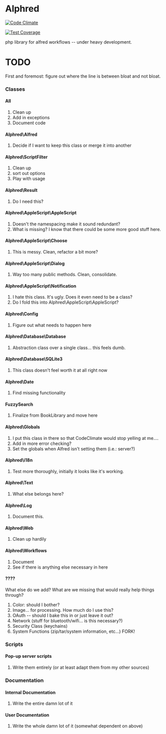 Alphred
=======

[![Code Climate](https://codeclimate.com/github/shawnrice/alphred/badges/gpa.svg)](https://codeclimate.com/github/shawnrice/alphred)

[![Test Coverage](https://codeclimate.com/github/shawnrice/alphred/badges/coverage.svg)](https://codeclimate.com/github/shawnrice/alphred)

php library for alfred workflows -- under heavy development.



TODO
====

First and foremost: figure out where the line is between bloat and not bloat.

### Classes

#### All
1. Clean up
2. Add in exceptions
3. Document code

#### Alphred\Alfred
1. Decide if I want to keep this class or merge it into another

#### Alphred\ScriptFilter
1. Clean up
2. sort out options
3. Play with usage

#### Alphred\Result
1. Do I need this?

#### Alphred\AppleScript\AppleScript
1. Doesn't the namespacing make it sound redundant?
2. What is missing? I know that there could be some more good stuff here.

#### Alphred\AppleScript\Choose
1. This is messy. Clean, refactor a bit more?

#### Alphred\AppleScript\Dialog
1. Way too many public methods. Clean, consolidate.

#### Alphred\AppleScript\Notification
1. I hate this class. It's ugly. Does it even need to be a class?
2. Do I fold this into Alphred\AppleScript\AppleScript?

#### Alphred\Config
1. Figure out what needs to happen here

#### Alphred\Database\Database
1. Abstraction class over a single class... this feels dumb.

#### Alphred\Database\SQLite3
1. This class doesn't feel worth it at all right now

#### Alphred\Date
1. Find missing functionality

#### FuzzySearch
1. Finalize from BookLibrary and move here

#### Alphred\Globals
1. I put this class in there so that CodeClimate would stop yelling at me....
2. Add in more error checking?
3. Set the globals when Alfred isn't setting them (i.e.: server?)

#### Alphred\i18n
1. Test more thoroughly, initially it looks like it's working.

#### Alphred\Text
1. What else belongs here?

#### Alphred\Log
1. Document this.

#### Alphred\Web
1. Clean up hardily

#### Alphred\Workflows
1. Document
2. See if there is anything else necessary in here

#### ????
What else do we add? What are we missing that would really help things through?

1. Color: should I bother?
1. Image... for processing. How much do I use this?
1. OAuth -- should I bake this in or just leave it out?
1. Network (stuff for bluetooth/wifi... is this necessary?)
1. Security Class (keychains)
1. System Functions (zip/tar/system information, etc...) FORK!



### Scripts

#### Pop-up server scripts
1. Write them entirely (or at least adapt them from my other sources)

### Documentation
#### Internal Documentation
1. Write the entire damn lot of it

#### User Documentation
1. Write the whole damn lot of it (somewhat dependent on above)